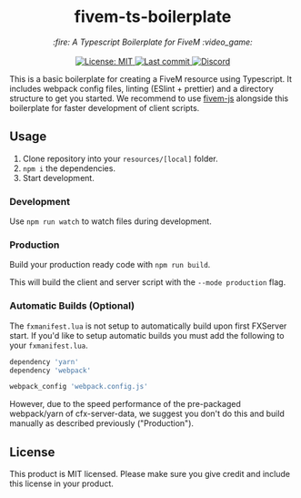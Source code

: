 <h1 align="center">fivem-ts-boilerplate</h1>

<p align="center">
  <i>:fire: A Typescript Boilerplate for FiveM :video_game:</i>
  <br>
  <br>
  <a href="https://github.com/d0p3t/fivem-ts-boilerplate/blob/master/LICENSE">
    <img src="https://img.shields.io/badge/License-MIT-blue.svg?style=flat" alt="License: MIT">
  </a>
  <a href="https://github.com/d0p3t/fivem-ts-boilerplate/commits/master">
    <img src="https://img.shields.io/github/last-commit/d0p3t/fivem-ts-boilerplate.svg?style=flat" alt="Last commit">
  </a>
  <a href="https://discord.d0p3t.nl">
    <img src="https://img.shields.io/discord/330910293934997504?label=Discord" alt="Discord">
  </a>
</p>

This is a basic boilerplate for creating a FiveM resource using Typescript. It includes webpack config files, linting (ESlint + prettier) and a directory structure to get you started. We recommend to use [fivem-js](https://github.com/d0p3t/fivem-js) alongside this boilerplate for faster development of client scripts.

## Usage
1. Clone repository into your `resources/[local]` folder.
2. `npm i` the dependencies.
3. Start development.

### Development
Use `npm run watch` to watch files during development.

### Production
Build your production ready code with `npm run build`.

This will build the client and server script with the `--mode production` flag.

### Automatic Builds (Optional)
The `fxmanifest.lua` is not setup to automatically build upon first FXServer start. If you'd like to setup automatic builds you must add the following to your `fxmanifest.lua`.

```lua
dependency 'yarn'
dependency 'webpack'

webpack_config 'webpack.config.js'
```

However, due to the speed performance of the pre-packaged webpack/yarn of cfx-server-data, we suggest you don't do this and build manually as described previously ("Production").

## License
This product is MIT licensed. Please make sure you give credit and include this license in your product.
